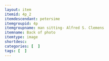 ```yaml
---
layout: item
itemid: 4p_2
itemdescendant: petersime
itemgroupid: 4p
itemgroupname: man sitting- Alfred S. Clemens
itemname: Back of photo
itemtype: image
shortdesc: 
categories: [  ]
tags: [  ]
---
```







